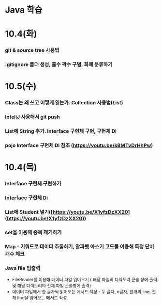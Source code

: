 # Java 학습

# 10.4(화)
### git & source tree 사용법
### .gitignore 폴더 생성, 홀수 짝수 구별, 화폐 분류하기

# 10.5(수)
### Class는 왜 쓰고 어떻게 읽는가. Collection 사용법(List) 
### InteliJ 사용해서 git push
### List에 String 추가. Interface 구현체 구현, 구현체 DI
### pojo Interface 구현체 DI 참조 (https://youtu.be/kBMTvDrHhPw)

# 10.4(목)

### Interface 구현체 구현하기

### Interface 구현체 Di

### List에 Student 넣기([https://youtu.be/X1yfzDzXX20](https://youtu.be/X1yfzDzXX20))

### set을 이용해 중복 제거하기

### Map - 키워드로 데이터 추출하기, 알파벳 아스키 코드를 이용해 특정 단어 개수 체크

### Java file 입출력

- FileReader를 이용해 데이터 파일 읽어오기 ( 해당 파일의 디렉토리 콘솔 창에 출력 및 해당 디렉토리의 전체 파일 콘솔창에 출력)
- 데이터 파일에서 한 글자씩 읽어오는 메서드 작성 - 두 글자, n글자, 한개의 line, 전체 line을 읽어오는 메서드 작성